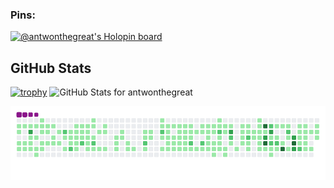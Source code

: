 ### Pins:

[![@antwonthegreat's Holopin board](https://holopin.me/antwonthegreat)](https://holopin.io/@antwonthegreat)

## GitHub Stats

[![trophy](https://github-profile-trophy.vercel.app/?username=antwonthegreat&theme=onedark)](https://github.com/ryo-ma/github-profile-trophy)
<img src="https://github-readme-stats.vercel.app/api?username=antwonthegreat&show_icons=true&include_all_commits=true&count_private=true&theme=jolly&layout=compact" alt="GitHub Stats for antwonthegreat" width="700">

![mishmanners snake gif](https://github.com/mishmanners/MishManners/blob/output/github-contribution-grid-snake.gif)
